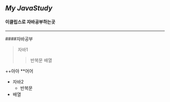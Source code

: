 ## *My JavaStudy*
#### 이클립스로 자바공부하는곳
---
####자바공부
>자바1
>>반복문
>>배열


++아아
**어어

- 자바2
  - 반복문
- 배열




